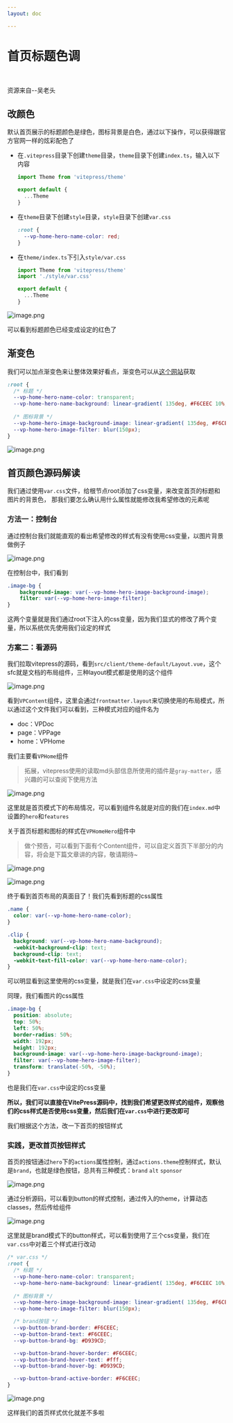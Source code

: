 ```yaml
---
layout: doc

---
```


# 首页标题色调



<br>

<el-link ref="https://juejin.cn/post/7133165263767207966#heading-10" target="_blank" type="primary">资源来自--吴老头</el-link>



## 改颜色

默认首页展示的标题颜色是绿色，图标背景是白色，通过以下操作，可以获得跟官方官网一样的炫彩配色了

- 在`.vitepress`目录下创建`theme`目录，`theme`目录下创建`index.ts`，输入以下内容

  ```ts
  import Theme from 'vitepress/theme'
  
  export default {
    ...Theme
  }
  
  ```

- 在`theme`目录下创建`style`目录，`style`目录下创建`var.css`

  ```css
  :root {
    --vp-home-hero-name-color: red;
  }
  ```

- 在`theme/index.ts`下引入`style/var.css`

  ```ts
  import Theme from 'vitepress/theme'
  import './style/var.css'
  
  export default {
    ...Theme
  }
  ```

![image.png](https://p6-juejin.byteimg.com/tos-cn-i-k3u1fbpfcp/3e70d669d2214374a2e9123164079ddd~tplv-k3u1fbpfcp-zoom-in-crop-mark:1512:0:0:0.awebp?)

可以看到标题颜色已经变成设定的红色了



## 渐变色

我们可以加点渐变色来让整体效果好看点，渐变色可以从[这个网站](https://link.juejin.cn?target=https%3A%2F%2Fwebkul.github.io%2Fcoolhue%2F)获取

```css
:root {
  /* 标题 */
  --vp-home-hero-name-color: transparent;
  --vp-home-hero-name-background: linear-gradient( 135deg, #F6CEEC 10%, #D939CD 100%);
  
  /* 图标背景 */
  --vp-home-hero-image-background-image: linear-gradient( 135deg, #F6CEEC 10%, #D939CD 100%);
  --vp-home-hero-image-filter: blur(150px);
}

```

![image.png](https://p1-juejin.byteimg.com/tos-cn-i-k3u1fbpfcp/7f8cf54d0a1940d8ae0f76b1406c81fe~tplv-k3u1fbpfcp-zoom-in-crop-mark:1512:0:0:0.awebp?)



## 首页颜色源码解读

我们通过使用`var.css`文件，给根节点root添加了css变量，来改变首页的标题和图片的背景色， 那我们要怎么确认用什么属性就能修改我希望修改的元素呢

### 方法一：控制台

通过控制台我们就能直观的看出希望修改的样式有没有使用css变量，以图片背景做例子

![image.png](https://p6-juejin.byteimg.com/tos-cn-i-k3u1fbpfcp/aa6b106f14da4f9f8124b6c8a9c43a03~tplv-k3u1fbpfcp-zoom-in-crop-mark:1512:0:0:0.awebp?)

在控制台中，我们看到

```css
.image-bg {
    background-image: var(--vp-home-hero-image-background-image);
    filter: var(--vp-home-hero-image-filter);
}

```

这两个变量就是我们通过root下注入的css变量，因为我们显式的修改了两个变量，所以系统优先使用我们设定的样式



### 方案二：看源码

我们拉取vitepress的源码，看到`src/client/theme-default/Layout.vue`，这个sfc就是文档的布局组件，三种layout模式都是使用的这个组件

![image.png](https://p1-juejin.byteimg.com/tos-cn-i-k3u1fbpfcp/67c8940cc5eb4a90bcaaea1000b12df7~tplv-k3u1fbpfcp-zoom-in-crop-mark:1512:0:0:0.awebp?)

看到`VPContent`组件，这里会通过`frontmatter.layout`来切换使用的布局模式，所以通过这个文件我们可以看到，三种模式对应的组件名为

- doc：VPDoc
- page：VPPage
- home：VPHome

我们主要看`VPHome`组件

> 拓展，vitepress使用的读取md头部信息所使用的插件是`gray-matter`，感兴趣的可以查阅下使用方法

![image.png](https://p1-juejin.byteimg.com/tos-cn-i-k3u1fbpfcp/2ff99e3dfb114f5992b6d48a76521f7a~tplv-k3u1fbpfcp-zoom-in-crop-mark:1512:0:0:0.awebp?)

这里就是首页模式下的布局情况，可以看到组件名就是对应的我们在`index.md`中设置的`hero`和`features`

关于首页标题和图标的样式在`VPHomeHero`组件中

> 做个预告，可以看到下面有个Content组件，可以自定义首页下半部分的内容，将会是下篇文章讲的内容，敬请期待~

![image.png](https://p1-juejin.byteimg.com/tos-cn-i-k3u1fbpfcp/754e88f9ada54ab3abdbee42dbc76a86~tplv-k3u1fbpfcp-zoom-in-crop-mark:1512:0:0:0.awebp?)

![image.png](https://p1-juejin.byteimg.com/tos-cn-i-k3u1fbpfcp/8d58abaa674740c69bb26c61301a6ff7~tplv-k3u1fbpfcp-zoom-in-crop-mark:1512:0:0:0.awebp?)

终于看到首页布局的真面目了！我们先看到标题的css属性

```css
.name {
  color: var(--vp-home-hero-name-color);
}

.clip {
  background: var(--vp-home-hero-name-background);
  -webkit-background-clip: text;
  background-clip: text;
  -webkit-text-fill-color: var(--vp-home-hero-name-color);
}

```

可以明显看到这里使用的css变量，就是我们在`var.css`中设定的css变量

同理，我们看图片的css属性

```css
.image-bg {
  position: absolute;
  top: 50%;
  left: 50%;
  border-radius: 50%;
  width: 192px;
  height: 192px;
  background-image: var(--vp-home-hero-image-background-image);
  filter: var(--vp-home-hero-image-filter);
  transform: translate(-50%, -50%);
}

```

也是我们在`var.css`中设定的css变量

**所以，我们可以直接在VitePress源码中，找到我们希望更改样式的组件，观察他们的css样式是否使用css变量，然后我们在`var.css`中进行更改即可**

我们根据这个方法，改一下首页的按钮样式

### 实践，更改首页按钮样式

首页的按钮通过`hero`下的`actions`属性控制，通过`actions.theme`控制样式，默认是`brand`，也就是绿色按钮，总共有三种模式：`brand` `alt` `sponsor`

![image.png](https://p3-juejin.byteimg.com/tos-cn-i-k3u1fbpfcp/fd4f016ebddc482291d0499be5c3d65b~tplv-k3u1fbpfcp-zoom-in-crop-mark:1512:0:0:0.awebp?)

通过分析源码，可以看到button的样式控制，通过传入的theme，计算动态classes，然后传给组件

![image.png](https://p1-juejin.byteimg.com/tos-cn-i-k3u1fbpfcp/6c6953f46caa44519ed6487d5dee32e0~tplv-k3u1fbpfcp-zoom-in-crop-mark:1512:0:0:0.awebp?)

这里就是brand模式下的button样式，可以看到使用了三个css变量，我们在`var.css`中对着三个样式进行改动

```css
/* var.css */
:root {
  /* 标题 */
  --vp-home-hero-name-color: transparent;
  --vp-home-hero-name-background: linear-gradient( 135deg, #F6CEEC 10%, #D939CD 100%);
  
  /* 图标背景 */
  --vp-home-hero-image-background-image: linear-gradient( 135deg, #F6CEEC 10%, #D939CD 100%);
  --vp-home-hero-image-filter: blur(150px);

  /* brand按钮 */
  --vp-button-brand-border: #F6CEEC;
  --vp-button-brand-text: #F6CEEC;
  --vp-button-brand-bg: #D939CD;

  --vp-button-brand-hover-border: #F6CEEC;
  --vp-button-brand-hover-text: #fff;
  --vp-button-brand-hover-bg: #D939CD;

  --vp-button-brand-active-border: #F6CEEC;
}

```

![image.png](https://p9-juejin.byteimg.com/tos-cn-i-k3u1fbpfcp/69e3748f7a17415486fe22e292ea5843~tplv-k3u1fbpfcp-zoom-in-crop-mark:1512:0:0:0.awebp?)

这样我们的首页样式优化就差不多啦

